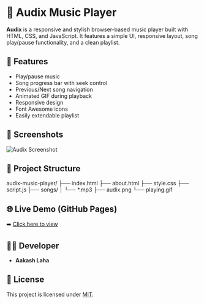# 🎵 Audix Music Player

**Audix** is a responsive and stylish browser-based music player built with HTML, CSS, and JavaScript. It features a simple UI, responsive layout, song play/pause functionality, and a clean playlist.

## 🚀 Features

- Play/pause music
- Song progress bar with seek control
- Previous/Next song navigation
- Animated GIF during playback
- Responsive design
- Font Awesome icons
- Easily extendable playlist

## 📸 Screenshots

![Audix Screenshot](audix.png)

## 📁 Project Structure

audix-music-player/
├── index.html
├── about.html
├── style.css
├── script.js
├── songs/
│ └── *.mp3
├── audix.png
└── playing.gif


## 🌐 Live Demo (GitHub Pages)

➡️ [Click here to view](https://fictional-bassoon-q74vpvj9jrqj3gvx-3000.app.github.dev/)

## 👨‍💻 Developer

- **Aakash Laha**

## 📜 License

This project is licensed under [MIT](LICENSE).


